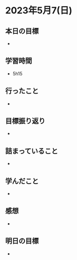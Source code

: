 # 2023年5月7(日)

## 本日の目標
- 

## 学習時間
- 5h15

## 行ったこと
- 
   
## 目標振り返り
- 

## 詰まっていること
- 

## 学んだこと
- 

## 感想
- 

## 明日の目標
- 
